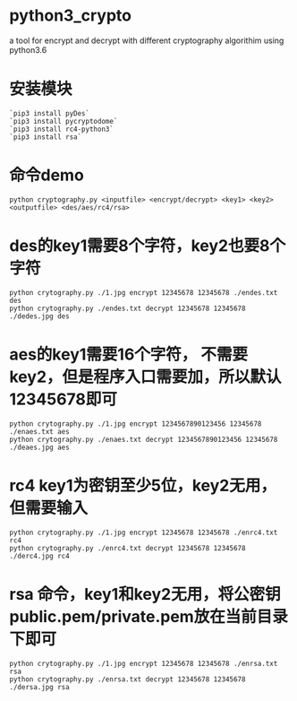 # python3_crypto
a tool for encrypt and decrypt with different cryptography algorithim using python3.6


# 安装模块

	`pip3 install pyDes`
	`pip3 install pycryptodome`
	`pip3 install rc4-python3`
	`pip3 install rsa`

# 命令demo

	python cryptography.py <inputfile> <encrypt/decrypt> <key1> <key2> <outputfile> <des/aes/rc4/rsa>

# des的key1需要8个字符，key2也要8个字符

	python crytography.py ./1.jpg encrypt 12345678 12345678 ./endes.txt des
	python crytography.py ./endes.txt decrypt 12345678 12345678 ./dedes.jpg des

# aes的key1需要16个字符， 不需要key2，但是程序入口需要加，所以默认12345678即可

	python crytography.py ./1.jpg encrypt 1234567890123456 12345678 ./enaes.txt aes
	python crytography.py ./enaes.txt decrypt 1234567890123456 12345678 ./deaes.jpg aes

# rc4 key1为密钥至少5位，key2无用，但需要输入

	python crytography.py ./1.jpg encrypt 12345678 12345678 ./enrc4.txt rc4
	python crytography.py ./enrc4.txt decrypt 12345678 12345678 ./derc4.jpg rc4

# rsa 命令，key1和key2无用，将公密钥public.pem/private.pem放在当前目录下即可

	python crytography.py ./1.jpg encrypt 12345678 12345678 ./enrsa.txt rsa
	python crytography.py ./enrsa.txt decrypt 12345678 12345678 ./dersa.jpg rsa

